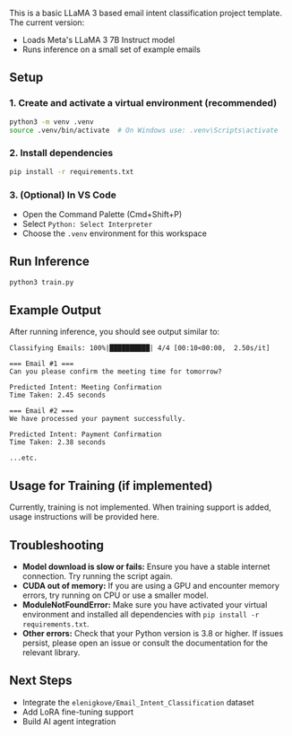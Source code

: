 This is a basic LLaMA 3 based email intent classification project template. The current version:
- Loads Meta's LLaMA 3 7B Instruct model
- Runs inference on a small set of example emails

## Setup
### 1. Create and activate a virtual environment (recommended)
```bash
python3 -m venv .venv
source .venv/bin/activate  # On Windows use: .venv\Scripts\activate
```

### 2. Install dependencies
```bash
pip install -r requirements.txt
```

### 3. (Optional) In VS Code
- Open the Command Palette (Cmd+Shift+P)
- Select `Python: Select Interpreter`
- Choose the `.venv` environment for this workspace

## Run Inference
```bash
python3 train.py
```

## Example Output
After running inference, you should see output similar to:

```
Classifying Emails: 100%|██████████| 4/4 [00:10<00:00,  2.50s/it]

=== Email #1 ===
Can you please confirm the meeting time for tomorrow?

Predicted Intent: Meeting Confirmation
Time Taken: 2.45 seconds

=== Email #2 ===
We have processed your payment successfully.

Predicted Intent: Payment Confirmation
Time Taken: 2.38 seconds

...etc.
```

## Usage for Training (if implemented)
Currently, training is not implemented. When training support is added, usage instructions will be provided here.

## Troubleshooting
- **Model download is slow or fails:** Ensure you have a stable internet connection. Try running the script again.
- **CUDA out of memory:** If you are using a GPU and encounter memory errors, try running on CPU or use a smaller model.
- **ModuleNotFoundError:** Make sure you have activated your virtual environment and installed all dependencies with `pip install -r requirements.txt`.
- **Other errors:** Check that your Python version is 3.8 or higher. If issues persist, please open an issue or consult the documentation for the relevant library.

## Next Steps
- Integrate the `elenigkove/Email_Intent_Classification` dataset
- Add LoRA fine-tuning support
- Build AI agent integration
